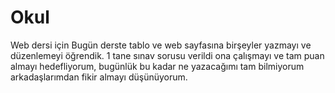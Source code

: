 # Okul
Web dersi için
Bugün derste tablo ve web sayfasına birşeyler yazmayı ve düzenlemeyi öğrendik.
1 tane sınav sorusu verildi ona çalışmayı ve tam puan almayı hedefliyorum,
bugünlük bu kadar ne yazacağımı tam bilmiyorum arkadaşlarımdan fikir almayı düşünüyorum.
